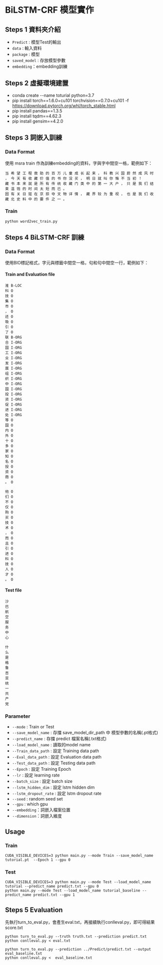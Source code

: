 # BiLSTM-CRF 模型實作

## Steps 1 資料夾介紹

+ `Predict` : 模型Test的輸出
+ `data` : 輸入資料
+ `package` : 模型
+ `saved_model` : 存放模型參數
+ `embedding`：embedding訓練

## Steps 2 虛擬環境建置
+ conda create --name toturial python=3.7
+ pip install torch==1.6.0+cu101 torchvision==0.7.0+cu101 -f https://download.pytorch.org/whl/torch_stable.html
+ pip install pandas==1.3.5
+ pip install tqdm==4.62.3
+ pip install gensim==4.2.0

## Steps 3 詞嵌入訓練
### Data Format
使用 msra train 作為訓練embedding的資料，字與字中間空一格，範例如下：
```
当 希 望 工 程 救 助 的 百 万 儿 童 成 长 起 来 ， 科 教 兴 国 蔚 然 成 风 时 ， 今 天 有 收 藏 价 值 的 书 你 没 买 ， 明 日 就 叫 你 悔 不 当 初 ！ 
藏 书 本 来 就 是 所 有 传 统 收 藏 门 类 中 的 第 一 大 户 ， 只 是 我 们 结 束 温 饱 的 时 间 太 短 而 已 。 
因 有 关 日 寇 在 京 掠 夺 文 物 详 情 ， 藏 界 较 为 重 视 ， 也 是 我 们 收 藏 北 史 料 中 的 要 件 之 一 。 
```

### Train
```
python word2vec_train.py
```

## Steps 4 BiLSTM-CRF 訓練
### Data Format
使用BIO標記格式，字元與標籤中間空一格，句和句中間空一行，範例如下：
#### Train and Evaluation file
```
淮 B-LOC
科 O
技 O
集 O
市 O
， O
还 O
吸 O
引 O
了 O
联 B-ORG
合 I-ORG
国 I-ORG
工 I-ORG
业 I-ORG
发 I-ORG
展 I-ORG
组 I-ORG
织 I-ORG
中 I-ORG
国 I-ORG
投 I-ORG
资 I-ORG
促 I-ORG
进 I-ORG
处 I-ORG
等 O
国 O
内 O
外 O
十 O
多 O
家 O
知 O
名 O
投 O
资 O
商 O
。 O

他 O
们 O
不 O
仅 O
购 O
买 O
技 O
术 O
， O
而 O
且 O
引 O
进 O
科 O
技 O
人 O
才 O
。 O
```
#### Test file
```
沙
巴
航
空
服
务
中
心

什
么
是
格
鲁
吉
亚
统
一
共
产
党
```
### Parameter

+ `--mode` : Train or Test
+ `--save_model_name` : 存擋 save_model_dir_path 中 模型參數的名稱(.pt格式)
+ `--predict_name` : 存擋 predict 檔案名稱(.txt格式)
+ `--load_model_name` : 讀取的model name
+ `--Train_data_path` : 設定 Training data path
+ `--Eval_data_path` : 設定 Evaluation data path
+ `--Test_data_path` : 設定 Testing data path
+ `--Epoch` : 設定 Training Epoch
+ `--lr` : 設定 learning rate
+ `--batch_size` : 設定 batch size
+ `--lstm_hidden_dim` : 設定 lstm hidden dim
+ `--lstm_dropout_rate` : 設定 lstm dropout rate
+ `--seed` : random seed set
+ `--gpu` : which gpu
+ `--embedding`：詞嵌入檔案位置
+ `--dimension`：詞嵌入維度

## Usage

### Train
```
CUDA_VISIBLE_DEVICES=3 python main.py --mode Train --save_model_name tutorial.pt  --Epoch 1 --gpu 0
```

### Test
```
CUDA_VISIBLE_DEVICES=3 python main.py --mode Test --load_model_name tutorial --predict_name predict.txt --gpu 0
python main.py --mode Test --load_model_name tutorial_baseline --predict_name predict.txt --gpu 1
```
## Steps 5 Evaluation
先執行turn_to_eval.py，會產生eval.txt，再接續執行conlleval.py，即可得結果score.txt
```
python turn_to_eval.py --truth truth.txt --prediction predict.txt 
python conlleval.py < eval.txt

python turn_to_eval.py --prediction ../Predict/predict.txt --output eval_baseline.txt
python conlleval.py <  eval_baseline.txt

```
